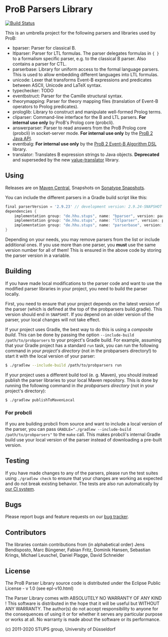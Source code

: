 # ProB Parsers Library

[![Build Status](https://gitlab.cs.uni-duesseldorf.de/stups/prob/probparsers/badges/develop/pipeline.svg)](https://gitlab.cs.uni-duesseldorf.de/stups/prob/probparsers/pipelines)

This is an umbrella project for the following parsers and libraries used by ProB:

* bparser: Parser for classical B.
* ltlparser: Parser for LTL formulas. The parser delegates formulas in `{ }` to a formalism specific parser, e.g. to the classical B parser. Also contains a parser for CTL.
* parserbase: Library for uniform access to the formal language parsers. This is used to allow embedding different languages into LTL formulas.
* unicode: Lexer that transforms Event-B expressions and predicates between ASCII, Unicode and LaTeX syntax.
* typechecker: TODO
* eventbstruct: Parser for the Camille structural syntax.
* theorymapping: Parser for theory mapping files (translation of Event-B operators to Prolog predicates).
* prologlib: Library to construct and manipulate well-formed Prolog terms.
* cliparser: Command-line interface for the B and LTL parsers. **For internal use only** by ProB's Prolog core (probcli).
* answerparser: Parser to read answers from the ProB Prolog core (probcli) in socket-server mode. **For internal use only** by the [ProB 2 Java API](https://github.com/hhu-stups/prob2_kernel).
* eventbalg: **For internal use only** by the [ProB 2 Event-B Algorithm DSL](https://github.com/hhu-stups/prob2-eventb-algorithm-dsl) library.
* translator: Translates B expression strings to Java objects. **Deprecated** and superseded by the new [value-translator](https://github.com/hhu-stups/value-translator) library.

## Using

Releases are on [Maven Central](https://search.maven.org/search?q=g:de.hhu.stups), Snapshots on [Sonatype Snapshots](https://oss.sonatype.org/content/repositories/snapshots/).

You can include the different parsers in a Gradle build script like this:

```groovy
final parserVersion = '2.9.23' // development version: 2.9.24-SNAPSHOT
dependencies {
	implementation group: "de.hhu.stups", name: "bparser", version: parserVersion
	implementation group: "de.hhu.stups", name: "ltlparser", version: parserVersion
	implementation group: "de.hhu.stups", name: "parserbase", version: parserVersion
}
```

Depending on your needs, you may remove parsers from the list or include additional ones. If you use more than one parser, you **must** use the same version number for all of them! This is ensured in the above code by storing the parser version in a variable.

## Building

If you have made local modifications to the parser code and want to use the modified parser libraries in your project, you need to build the parser locally.

First, you need to ensure that your project depends on the latest version of the parser (which is defined at the top of the probparsers build.gradle). This version should end in `SNAPSHOT`. If you depend on an older version of the parser, your local changes will not take effect.

If your project uses Gradle, the best way to do this is using a *composite build*. This can be done by passing the option `--include-build /path/to/probparsers` to your project's Gradle build. For example, assuming that your Gradle project has a standard `run` task, you can run the following command in *your project's directory* (not in the probparsers directory!) to start it with the local version of your parser:

```sh
$ ./gradlew --include-build /path/to/probparsers run
```

If your project uses a different build tool (e. g. Maven), you should instead publish the parser libraries to your local Maven repository. This is done by running the following command in *the probparsers directory* (not in your project's directory):

```sh
$ ./gradlew publishToMavenLocal
```

### For probcli

If you are building probcli from source and want to include a local version of the parser, you can pass `GRADLE="./gradlew --include-build /path/to/probparsers"` to the `make` call. This makes probcli's internal Gradle build use your local version of the parser instead of downloading a pre-built version.

## Testing

If you have made changes to any of the parsers, please run the test suites using `./gradlew check` to ensure that your changes are working as expected and do not break existing behavior. The tests are also run automatically by [our CI system](https://gitlab.cs.uni-duesseldorf.de/stups/prob/probparsers/pipelines).

## Bugs

Please report bugs and feature requests on our [bug tracker](https://probjira.atlassian.net/projects/PARSERLIB/issues).

## Contributors

The libraries contain contributions from (in alphabetical order)
Jens Bendisposto, Marc Büngener, Fabian Fritz, Dominik Hansen, Sebastian Krings, Michael Leuschel, Daniel Plagge, David Schneider

## License

The ProB Parser Library source code is distributed under the Eclipse Public License - v 1.0 (see epl-v10.html)

The Parser Library comes with ABSOLUTELY NO WARRANTY OF ANY KIND !
This software is distributed in the hope that it will be useful
but WITHOUT ANY WARRANTY. The author(s) do not accept responsibility
to anyone for the consequences of using it or for whether it serves
any particular purpose or works at all. No warranty is made about
the software or its performance.

(c) 2011-2020 STUPS group, University of Düsseldorf
